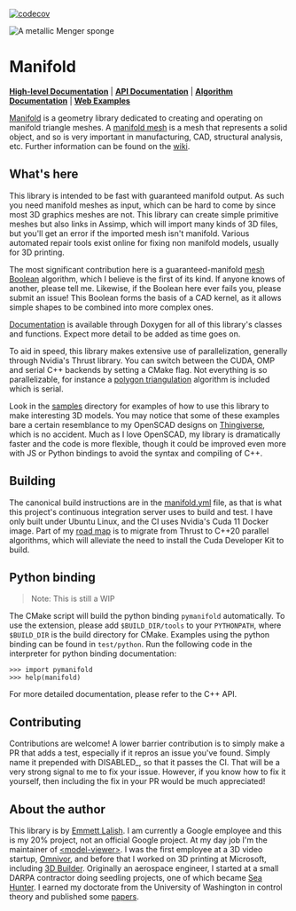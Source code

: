 [![codecov](https://codecov.io/github/elalish/manifold/branch/master/graph/badge.svg?token=IIA8G5HVS7)](https://codecov.io/github/elalish/manifold)

![A metallic Menger sponge](https://elalish.github.io/manifold/samples/models/mengerSponge3.webp "A metallic Menger sponge")

# Manifold

[**High-level Documentation**](https://elalish.blogspot.com/search/label/Manifold) | [**API Documentation**](https://elalish.github.io/manifold/modules.html) | [**Algorithm Documentation**](https://github.com/elalish/manifold/wiki/Manifold-Library) | [**Web Examples**](https://elalish.github.io/manifold/bindings/wasm/examples/model-viewer.html)

[Manifold](https://github.com/elalish/manifold) is a geometry library dedicated to creating and operating on manifold triangle meshes. A [manifold mesh](https://github.com/elalish/manifold/wiki/Manifold-Library#manifoldness) is a mesh that represents a solid object, and so is very important in manufacturing, CAD, structural analysis, etc. Further information can be found on the [wiki](https://github.com/elalish/manifold/wiki/Manifold-Library).

## What's here

This library is intended to be fast with guaranteed manifold output. As such you need manifold meshes as input, which can be hard to come by since most 3D graphics meshes are not. This library can create simple primitive meshes but also links in Assimp, which will import many kinds of 3D files, but you'll get an error if the imported mesh isn't manifold. Various automated repair tools exist online for fixing non manifold models, usually for 3D printing. 

The most significant contribution here is a guaranteed-manifold [mesh Boolean](https://github.com/elalish/manifold/wiki/Manifold-Library#mesh-boolean) algorithm, which I believe is the first of its kind. If anyone knows of another, please tell me. Likewise, if the Boolean here ever fails you, please submit an issue! This Boolean forms the basis of a CAD kernel, as it allows simple shapes to be combined into more complex ones.

[Documentation](https://elalish.github.io/manifold/modules.html) is available through Doxygen for all of this library's classes and functions. Expect more detail to be added as time goes on.

To aid in speed, this library makes extensive use of parallelization, generally through Nvidia's Thrust library. You can switch between the CUDA, OMP and serial C++ backends by setting a CMake flag. Not everything is so parallelizable, for instance a [polygon triangulation](https://github.com/elalish/manifold/wiki/Manifold-Library#polygon-triangulation) algorithm is included which is serial. 

Look in the [samples](https://github.com/elalish/manifold/tree/master/samples) directory for examples of how to use this library to make interesting 3D models. You may notice that some of these examples bare a certain resemblance to my OpenSCAD designs on [Thingiverse](https://www.thingiverse.com/emmett), which is no accident. Much as I love OpenSCAD, my library is dramatically faster and the code is more flexible, though it could be improved even more with JS or Python bindings to avoid the syntax and compiling of C++. 

## Building

The canonical build instructions are in the [manifold.yml](https://github.com/elalish/manifold/blob/master/.github/workflows/manifold.yml) file, as that is what this project's continuous integration server uses to build and test. I have only built under Ubuntu Linux, and the CI uses Nvidia's Cuda 11 Docker image. Part of my [road map](https://github.com/elalish/manifold/wiki/Manifold-Library#road-map) is to migrate from Thrust to C++20 parallel algorithms, which will alleviate the need to install the Cuda Developer Kit to build.

## Python binding

> Note: This is still a WIP

The CMake script will build the python binding `pymanifold` automatically. To
use the extension, please add `$BUILD_DIR/tools` to your `PYTHONPATH`, where
`$BUILD_DIR` is the build directory for CMake. Examples using the python binding
can be found in `test/python`. Run the following code in the interpreter for
python binding documentation:

```
>>> import pymanifold
>>> help(manifold)
```

For more detailed documentation, please refer to the C++ API.

## Contributing

Contributions are welcome! A lower barrier contribution is to simply make a PR that adds a test, especially if it repros an issue you've found. Simply name it prepended with DISABLED_, so that it passes the CI. That will be a very strong signal to me to fix your issue. However, if you know how to fix it yourself, then including the fix in your PR would be much appreciated!

## About the author

This library is by [Emmett Lalish](https://elalish.blogspot.com/). I am currently a Google employee and this is my 20% project, not an official Google project. At my day job I'm the maintainer of [\<model-viewer\>](https://modelviewer.dev/). I was the first employee at a 3D video startup, [Omnivor](https://www.omnivor.io/), and before that I worked on 3D printing at Microsoft, including [3D Builder](https://www.microsoft.com/en-us/p/3d-builder/9wzdncrfj3t6?activetab=pivot%3Aoverviewtab). Originally an aerospace engineer, I started at a small DARPA contractor doing seedling projects, one of which became [Sea Hunter](https://en.wikipedia.org/wiki/Sea_Hunter). I earned my doctorate from the University of Washington in control theory and published some [papers](https://www.researchgate.net/scientific-contributions/75011026_Emmett_Lalish).
